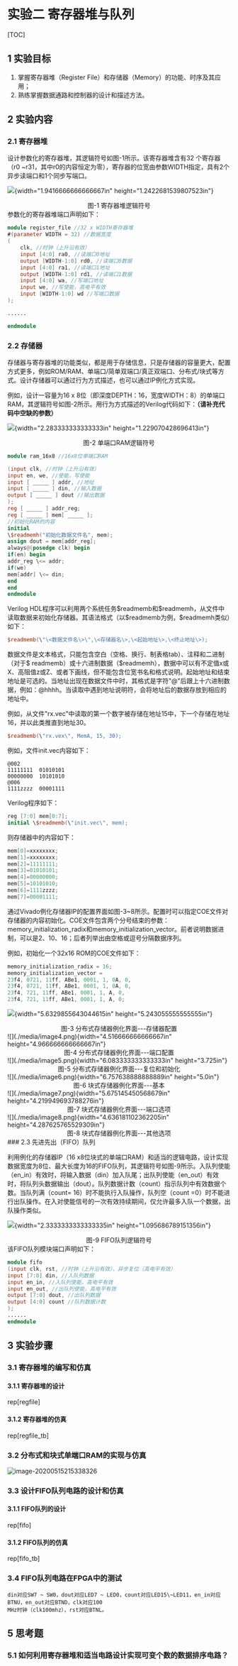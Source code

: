 # 实验二 寄存器堆与队列

[TOC]

## 1 实验目标

1.  掌握寄存器堆（Register File）和存储器（Memory）的功能、时序及其应用；
2.  熟练掌握数据通路和控制器的设计和描述方法。

## 2 实验内容

### 2.1 寄存器堆

设计参数化的寄存器堆，其逻辑符号如图-1所示。该寄存器堆含有32
个寄存器（r0 ~r31，其中r0的内容恒定为零），寄存器的位宽由参数WIDTH指定，具有2个异步读端口和1个同步写端口。

![](./media/image1.png){width="1.9416666666666667in"
height="1.2422681539807523in"}

<center>图-1 寄存器堆逻辑符号
</center>
参数化的寄存器堆端口声明如下：

```verilog
module register_file //32 x WIDTH寄存器堆
#(parameter WIDTH = 32) //数据宽度
(
    clk, //时钟（上升沿有效）
    input [4:0] ra0, //读端口0地址
    output [WIDTH-1:0] rd0, //读端口0数据
    input [4:0] ra1, //读端口1地址
    output [WIDTH-1:0] rd1, //读端口1数据
    input [4:0] wa, //写端口地址
    input we, //写使能，高电平有效
    input [WIDTH-1:0] wd //写端口数据
);

......

endmodule
```



### 2.2 存储器

存储器与寄存器堆的功能类似，都是用于存储信息，只是存储器的容量更大，配置方式更多，例如ROM/RAM、单端口/简单双端口/真正双端口、分布式/块式等方式。设计存储器可以通过行为方式描述，也可以通过IP例化方式实现。

例如，设计一容量为16 x
8位（即深度DEPTH：16，宽度WIDTH：8）的单端口RAM，其逻辑符号如图-2所示。用行为方式描述的Verilog代码如下：**（请补充代码中空缺的参数）**

![](./media/image2.png){width="2.283333333333333in"
height="1.229070428696413in"}

<center>图-2 单端口RAM逻辑符号
</center>

```verilog
module ram_16x8 //16x8位单端口RAM

(input clk, //时钟（上升沿有效）
input en, we, //使能，写使能
input [ _____ ] addr, //地址
input [ _____ ] din, //输入数据
output [ _____ ] dout //输出数据
);
reg [ _____ ] addr_reg;
reg [ _____ ] mem[ _____ ];
//初始化RAM的内容
initial
\$readmemh("初始化数据文件名", mem);
assign dout = mem[addr_reg];
always@(posedge clk) begin
if(en) begin
addr_reg \<= addr;
if(we)
mem[addr] \<= din;
end
end
endmodule
```

Verilog HDL程序可以利用两个系统任务\$readmemb和\$readmemh，从文件中读取数据来初始化存储器。其语法格式（以\$readmemb为例，\$readmemh类似）如下：

```verilog
$readmemb(\"\<数据文件名\>\",\<存储器名\>,\<起始地址\>,\<终止地址\>);
```

数据文件是文本格式，只能包含空白（空格、换行、制表格tab）、注释和二进制（对于\$
readmemb）或十六进制数据（\$readmemh），数据中可以有不定值x或X、高阻值z或Z、或者下画线，但不能包含位宽书名和格式说明。起始地址和结束地址是可选的。当地址出现在数据文件中时，其格式是字符"@"后跟上十六进制数据，例如：\@hhhh。当读取中遇到地址说明符，会将地址后的数据存放到相应的地址中。

例如，从文件"rx.vec"中读取的第一个数字被存储在地址15中，下一个存储在地址16，并以此类推直到地址30。

```verilog
$readmemb(\"rx.vex\", MemA, 15, 30);
```

例如，文件init.vec内容如下：

```
@002
11111111  01010101
00000000  10101010
@006
1111zzzz  00001111
```

Verilog程序如下：

```verilog
reg [7:0] mem[0:7];
initial \$readmemb(\"init.vec\", mem);
```

则存储器中的内容如下：

```verilog
mem[0]=xxxxxxxx;
mem[1]=xxxxxxxx;
mem[2]=11111111;
mem[3]=01010101;
mem[4]=00000000;
mem[5]=10101010;
mem[6]=1111zzzz;
mem[7]=00001111;
```

通过Vivado例化存储器IP的配置界面如图-3\~8所示。配置时可以指定COE文件对存储器的内容初始化。COE文件包含两个分号结束的参数：memory_initialization_radix和memory_initialization_vector。前者说明数据进制，可以是2、10、16；后者列举出由空格或逗号分隔数据序列。

例如，初始化一个32x16 ROM的COE文件如下：

```verilog
memory_initialization_radix = 16;
memory_initialization_vector =
23f4, 0721, 11ff, ABe1, 0001, 1, 0A, 0,
23f4, 0721, 11ff, ABe1, 0001, 1, 0A, 0,
23f4, 721, 11ff, ABe1, 0001, 1, A, 0,
23f4, 721, 11ff, ABe1, 0001, 1, A, 0;
```

![](./media/image3.png){width="5.6329855643044615in"
height="5.243055555555555in"}

<center>图-3 分布式存储器例化界面---存储器配置
</center>
![](./media/image4.png){width="4.516666666666667in"
height="4.966666666666667in"}

<center>图-4 分布式存储器例化界面---端口配置
</center>
![](./media/image5.png){width="6.083333333333333in" height="3.725in"}

<center>图-5 分布式存储器例化界面---复位和初始化
</center>
![](./media/image6.png){width="6.757638888888889in" height="5.0in"}

<center>图-6 块式存储器例化界面---基本
</center>
![](./media/image7.png){width="5.675145450568679in"
height="4.219949693788276in"}

<center>图-7 块式存储器例化界面---端口选项
</center>
![](./media/image8.png){width="4.636181102362205in"
height="4.287625765529309in"}

<center>图-8 块式存储器例化界面---其他选项
</center>
### 2.3 先进先出（FIFO）队列


利用例化的存储器IP（16 x8位块式的单端口RAM）和适当的逻辑电路，设计实现数据宽度为8位、最大长度为16的FIFO队列，其逻辑符号如图-9所示。入队列使能（en_in）有效时，将输入数据（din）加入队尾；出队列使能（en_out）有效时，将队列头数据输出（dout）。队列数据计数（count）指示队列中有效数据个数。当队列满（count= 16）时不能执行入队操作，队列空（count =0）时不能进行出队操作。在入对使能信号的一次有效持续期间，仅允许最多入队一个数据，出队操作类似。

![](./media/image9.png){width="2.3333333333333335in"
height="1.095686789151356in"}

<center>图-9 FIFO队列逻辑符号
</center>
该FIFO队列模块端口声明如下：

```verilog
module fifo
(input clk, rst, //时钟（上升沿有效）、异步复位（高电平有效）
input [7:0] din, //入队列数据
input en_in, //入队列使能，高电平有效
input en_out, //出队列使能，高电平有效
output [7:0] dout, //出队列数据
output [4:0] count //队列数据计数
);
......
endmodule
```

## 3 实验步骤

### 3.1 寄存器堆的编写和仿真

#### 3.1.1 寄存器堆的设计

rep[regfile]

#### 3.1.2 寄存器堆的仿真

rep[regfile_tb]

### 3.2  分布式和块式单端口RAM的实现与仿真

![image-20200515215338326](/Users/dnailz/Course/COLabs/lab2/lab2.assets/image-20200515215338326.png)

### 3.3  设计FIFO队列电路的设计和仿真

#### 3.1.1 FIFO队列的设计

rep[fifo]

#### 3.1.2 FIFO队列的仿真

rep[fifo_tb]

### 3.4  FIFO队列电路在FPGA中的测试

    din对应SW7 ~ SW0，dout对应LED7 ~ LED0，count对应LED15\~LED11，en_in对应BTNU，en_out对应BTND，clk对应100
    MHz时钟（clk100mhz），rst对应BTNL。

## 5 思考题


### 5.1  如何利用寄存器堆和适当电路设计实现可变个数的数据排序电路？

